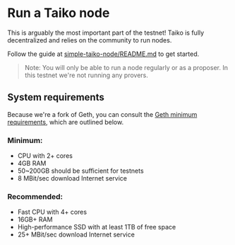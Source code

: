 # Run a Taiko node

This is arguably the most important part of the testnet! Taiko is fully decentralized and relies on the community to run nodes.

Follow the guide at [simple-taiko-node/README.md](https://github.com/taikoxyz/simple-taiko-node/blob/main/README.md) to get started.

> Note: You will only be able to run a node regularly or as a proposer. In this testnet we're not running any provers.

## System requirements

Because we're a fork of Geth, you can consult the [Geth minimum requirements](https://github.com/ethereum/go-ethereum#hardware-requirements), which are outlined below.

### Minimum:

- CPU with 2+ cores
- 4GB RAM
- 50~200GB should be sufficient for testnets
- 8 MBit/sec download Internet service

### Recommended:

- Fast CPU with 4+ cores
- 16GB+ RAM
- High-performance SSD with at least 1TB of free space
- 25+ MBit/sec download Internet service
